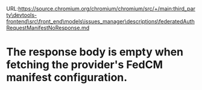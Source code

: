 URL:https://source.chromium.org/chromium/chromium/src/+/main:third_party\devtools-frontend\src\front_end\models\issues_manager\descriptions\federatedAuthRequestManifestNoResponse.md
# The response body is empty when fetching the provider's FedCM manifest configuration.
